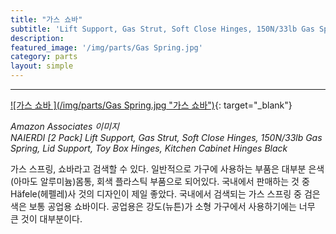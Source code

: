 ```yaml
---
title: "가스 쇼바"
subtitle: 'Lift Support, Gas Strut, Soft Close Hinges, 150N/33lb Gas Spring, Lid Support, Toy Box Hinges, Kitchen Cabinet Hinges Black'
description:
featured_image: '/img/parts/Gas Spring.jpg'
category: parts
layout: simple
---
```


***

[![가스 쇼바 ](/img/parts/Gas Spring.jpg "가스 쇼바")](https://amzn.to/3w3jkjC){: target="_blank"}

*Amazon Associates 이미지*<br>
*NAIERDI [2 Pack] Lift Support, Gas Strut, Soft Close Hinges, 150N/33lb Gas Spring, Lid Support, Toy Box Hinges, Kitchen Cabinet Hinges Black*

가스 스프링, 쇼바라고 검색할 수 있다. 일반적으로 가구에 사용하는 부품은 대부분 은색 (아마도 알루미늄)몸통, 회색 플라스틱 부품으로 되어있다. 국내에서 판매하는 것 중 Häfele(헤펠레)사 것의 디자인이 제일 좋았다. 국내에서 검색되는 가스 스프링 중 검은색은 보통 공업용 쇼바이다. 공업용은 강도(뉴튼)가 소형 가구에서 사용하기에는 너무 큰 것이 대부분이다.
